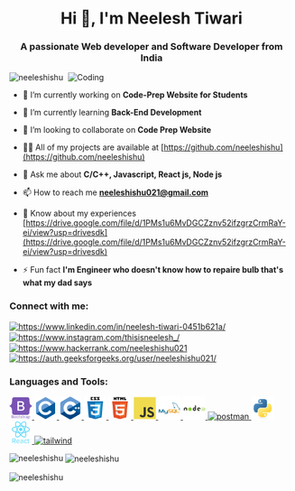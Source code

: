 
<h1 align="center">Hi 👋, I'm Neelesh Tiwari</h1>
<h3 align="center">A passionate Web developer and Software Developer from India</h3>
<img align="right" src="https://cdn.dribbble.com/users/1162077/screenshots/3848914/media/7ed7d5ca074b48b328150e5a231e8d1f.gif" alt="Coding" width="400">
<p align="left"> <img src="https://komarev.com/ghpvc/?username=neeleshishu&label=Profile%20views&color=0e75b6&style=flat" alt="neeleshishu" /> </p>

- 🔭 I’m currently working on **Code-Prep Website for Students**

- 🌱 I’m currently learning **Back-End Development**

- 👯 I’m looking to collaborate on **Code Prep Website**

- 👨‍💻 All of my projects are available at [https://github.com/neeleshishu](https://github.com/neeleshishu)

- 💬 Ask me about **C/C++, Javascript, React js, Node js**

- 📫 How to reach me **neeleshishu021@gmail.com**

- 📄 Know about my experiences [https://drive.google.com/file/d/1PMs1u6MvDGCZznv52ifzgrzCrmRaY-ei/view?usp=drivesdk](https://drive.google.com/file/d/1PMs1u6MvDGCZznv52ifzgrzCrmRaY-ei/view?usp=drivesdk)

- ⚡ Fun fact **I'm Engineer who doesn't know how to repaire bulb that's what my dad says**

<h3 align="left">Connect with me:</h3>
<p align="left">
<a href="https://linkedin.com/in/https://www.linkedin.com/in/neelesh-tiwari-0451b621a/" target="blank"><img align="center" src="https://raw.githubusercontent.com/rahuldkjain/github-profile-readme-generator/master/src/images/icons/Social/linked-in-alt.svg" alt="https://www.linkedin.com/in/neelesh-tiwari-0451b621a/" height="30" width="40" /></a>
<a href="https://instagram.com/https://www.instagram.com/thisisneelesh_/" target="blank"><img align="center" src="https://raw.githubusercontent.com/rahuldkjain/github-profile-readme-generator/master/src/images/icons/Social/instagram.svg" alt="https://www.instagram.com/thisisneelesh_/" height="30" width="40" /></a>
<a href="https://www.hackerrank.com/https://www.hackerrank.com/neeleshishu021" target="blank"><img align="center" src="https://raw.githubusercontent.com/rahuldkjain/github-profile-readme-generator/master/src/images/icons/Social/hackerrank.svg" alt="https://www.hackerrank.com/neeleshishu021" height="30" width="40" /></a>
<a href="https://auth.geeksforgeeks.org/user/https://auth.geeksforgeeks.org/user/neeleshishu021/" target="blank"><img align="center" src="https://raw.githubusercontent.com/rahuldkjain/github-profile-readme-generator/master/src/images/icons/Social/geeks-for-geeks.svg" alt="https://auth.geeksforgeeks.org/user/neeleshishu021/" height="30" width="40" /></a>
</p>

<h3 align="left">Languages and Tools:</h3>
<p align="left"> <a href="https://getbootstrap.com" target="_blank" rel="noreferrer"> <img src="https://raw.githubusercontent.com/devicons/devicon/master/icons/bootstrap/bootstrap-plain-wordmark.svg" alt="bootstrap" width="40" height="40"/> </a> <a href="https://www.cprogramming.com/" target="_blank" rel="noreferrer"> <img src="https://raw.githubusercontent.com/devicons/devicon/master/icons/c/c-original.svg" alt="c" width="40" height="40"/> </a> <a href="https://www.w3schools.com/cpp/" target="_blank" rel="noreferrer"> <img src="https://raw.githubusercontent.com/devicons/devicon/master/icons/cplusplus/cplusplus-original.svg" alt="cplusplus" width="40" height="40"/> </a> <a href="https://www.w3schools.com/css/" target="_blank" rel="noreferrer"> <img src="https://raw.githubusercontent.com/devicons/devicon/master/icons/css3/css3-original-wordmark.svg" alt="css3" width="40" height="40"/> </a> <a href="https://www.w3.org/html/" target="_blank" rel="noreferrer"> <img src="https://raw.githubusercontent.com/devicons/devicon/master/icons/html5/html5-original-wordmark.svg" alt="html5" width="40" height="40"/> </a> <a href="https://developer.mozilla.org/en-US/docs/Web/JavaScript" target="_blank" rel="noreferrer"> <img src="https://raw.githubusercontent.com/devicons/devicon/master/icons/javascript/javascript-original.svg" alt="javascript" width="40" height="40"/> </a> <a href="https://www.mysql.com/" target="_blank" rel="noreferrer"> <img src="https://raw.githubusercontent.com/devicons/devicon/master/icons/mysql/mysql-original-wordmark.svg" alt="mysql" width="40" height="40"/> </a> <a href="https://nodejs.org" target="_blank" rel="noreferrer"> <img src="https://raw.githubusercontent.com/devicons/devicon/master/icons/nodejs/nodejs-original-wordmark.svg" alt="nodejs" width="40" height="40"/> </a> <a href="https://postman.com" target="_blank" rel="noreferrer"> <img src="https://www.vectorlogo.zone/logos/getpostman/getpostman-icon.svg" alt="postman" width="40" height="40"/> </a> <a href="https://www.python.org" target="_blank" rel="noreferrer"> <img src="https://raw.githubusercontent.com/devicons/devicon/master/icons/python/python-original.svg" alt="python" width="40" height="40"/> </a> <a href="https://reactjs.org/" target="_blank" rel="noreferrer"> <img src="https://raw.githubusercontent.com/devicons/devicon/master/icons/react/react-original-wordmark.svg" alt="react" width="40" height="40"/> </a> <a href="https://tailwindcss.com/" target="_blank" rel="noreferrer"> <img src="https://www.vectorlogo.zone/logos/tailwindcss/tailwindcss-icon.svg" alt="tailwind" width="40" height="40"/> </a> </p>

<p><img align="left" src="https://github-readme-stats.vercel.app/api/top-langs?username=neeleshishu&show_icons=true&locale=en&layout=compact" alt="neeleshishu" /></p>

<p>&nbsp;<img align="center" src="https://github-readme-stats.vercel.app/api?username=neeleshishu&show_icons=true&locale=en" alt="neeleshishu" /></p>

<p><img align="center" src="https://github-readme-streak-stats.herokuapp.com/?user=neeleshishu&" alt="neeleshishu" /></p>
